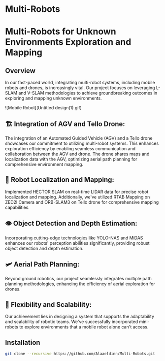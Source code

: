 # Multi-Robots

# Multi-Robots for Unknown Environments Exploration and Mapping

## Overview 

In our fast-paced world, integrating multi-robot systems, including mobile robots and drones, is increasingly vital. Our project focuses on leveraging L-SLAM and V-SLAM methodologies to achieve groundbreaking outcomes in exploring and mapping unknown environments.


![Mobile Robot](Untitled design(1).gif) 




## 🏗️ Integration of AGV and Tello Drone:

The integration of an Automated Guided Vehicle (AGV) and a Tello drone showcases our commitment to utilizing multi-robot systems. This enhances exploration efficiency by enabling seamless communication and collaboration between the AGV and drone. The drone shares maps and localization data with the AGV, optimizing aerial path planning for comprehensive environment mapping.

## 🤖 Robot Localization and Mapping:

Implemented HECTOR SLAM on real-time LIDAR data for precise robot localization and mapping. Additionally, we've utilized RTAB Mapping on ZED2I Camera and ORB-SLAM3 on Tello drone for comprehensive mapping capabilities.

## 👁️ Object Detection and Depth Estimation:

Incorporating cutting-edge technologies like YOLO-NAS and MiDAS enhances our robots' perception abilities significantly, providing robust object detection and depth estimation.

## 🛩️ Aerial Path Planning:

Beyond ground robotics, our project seamlessly integrates multiple path planning methodologies, enhancing the efficiency of aerial exploration for drones.

## 🤝 Flexibility and Scalability:

Our achievement lies in designing a system that supports the adaptability and scalability of robotic teams. We've successfully incorporated mini-robots to explore environments that a mobile robot alone can't access.


## Installation 

```bash
git clone --recursive https://github.com/Alaaeldinn/Multi-Robots.git
```




